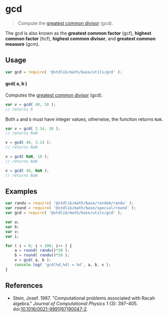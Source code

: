 # gcd

> Compute the [greatest common divisor][gcd] (gcd).


<!-- Section to include introductory text. Make sure to keep an empty line after the intro `section` element and another before the `/section` close. -->

<section class="intro">

The gcd is also known as the __greatest common factor__ (gcf), __highest common factor__ (hcf), __highest common divisor__, and __greatest common measure__ (gcm).

</section>

<!-- /.intro -->

<!-- Package usage documentation. -->

<section class="usage">

## Usage

``` javascript
var gcd = require( '@stdlib/math/base/utils/gcd' );
```

#### gcd( a, b )

Computes the [greatest common divisor][gcd] (gcd).

``` javascript
var v = gcd( 48, 18 );
// returns 6
```

Both `a` and `b` must have integer values; otherwise, the function returns `NaN`.

``` javascript
var v = gcd( 3.14, 18 );
// returns NaN

v = gcd( 48, 3.14 );
// returns NaN

v = gcd( NaN, 18 );
// returns NaN

v = gcd( 48, NaN );
// returns NaN
```

</section>

<!-- /.usage -->

<!-- Package usage notes. Make sure to keep an empty line after the `section` element and another before the `/section` close. -->

<section class="notes">

</section>

<!-- /.notes -->

<!-- Package usage examples. -->

<section class="examples">

## Examples

``` javascript
var randu = require( '@stdlib/math/base/random/randu' );
var round = require( '@stdlib/math/base/special/round' );
var gcd = require( '@stdlib/math/base/utils/gcd' );

var a;
var b;
var v;
var i;

for ( i = 0; i < 100; i++ ) {
    a = round( randu()*50 );
    b = round( randu()*50 );
    v = gcd( a, b );
    console.log( 'gcd(%d,%d) = %d', a, b, v );
}
```

</section>

<!-- /.examples -->

<!-- Section to include cited references. If references are included, add a horizontal rule *before* the section. Make sure to keep an empty line after the `section` element and another before the `/section` close. -->

<section class="references">

## References

* Stein, Josef. 1967. "Computational problems associated with Racah algebra." *Journal of Computational Physics* 1 (3): 397–405. doi:[10.1016/0021-9991(67)90047-2][@stein:1967].

</section>

<!-- /.references -->

<!-- Section for all links. Make sure to keep an empty line after the `section` element and another before the `/section` close. -->

<section class="links">

[gcd]: http://en.wikipedia.org/wiki/Greatest_common_divisor
[@stein:1967]: https://doi.org/10.1016/0021-9991(67)90047-2

</section>

<!-- /.links -->
